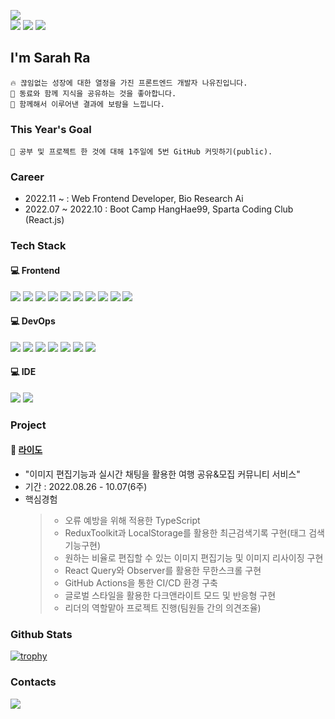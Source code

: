 <p>
  <img src="https://img.shields.io/badge/Smooth Communication-F7DF1E?style=flat-square"><br>
  <img src="https://img.shields.io/badge/Positive-CA4245?style=flat-square">
  <img src="https://img.shields.io/badge/Passionate-CA4245?style=flat-square">
  <img src="https://img.shields.io/badge/Persistence-CA4245?style=flat-square">
</p>

<h2>I'm Sarah Ra</h2>

```
🔥 끊임없는 성장에 대한 열정을 가진 프론트엔드 개발자 나유진입니다.
🤝 동료와 함께 지식을 공유하는 것을 좋아합니다.
🚀 함께해서 이루어낸 결과에 보람을 느낍니다.
```

### This Year's Goal
```
🌱 공부 및 프로젝트 한 것에 대해 1주일에 5번 GitHub 커밋하기(public).
```

### Career
- 2022.11 ~ : Web Frontend Developer, Bio Research Ai
- 2022.07 ~ 2022.10 : Boot Camp HangHae99, Sparta Coding Club (React.js)

<h3>Tech Stack</h3>
<h4>💻 Frontend</h4>
<p>
  <img src="https://img.shields.io/badge/TypeScript-3178C6?style=flat-square&logo=TypeScript&logoColor=black">
  <img src="https://img.shields.io/badge/JavaScript-F7DF1E?style=flat-square&logo=JavaScript&logoColor=black">
  <img src="https://img.shields.io/badge/React-61DAFB?style=flat-square&logo=React&logoColor=black">
  <img src="https://img.shields.io/badge/Redux-764ABC?style=flat-square&logo=Redux&logoColor=white">
  <img src="https://img.shields.io/badge/React Query-FF4154?style=flat-square&logo=React Query&logoColor=white">
  <img src="https://img.shields.io/badge/Axios-5A29E4?style=flat-square&logo=Axios&logoColor=white">
  <img src="https://img.shields.io/badge/React Router-CA4245?style=flat-square&logo=React Router&logoColor=white">
  <img src="https://img.shields.io/badge/styled_components-DB7093?style=flat-square&logo=styled-components&logoColor=white">
  <img src="https://img.shields.io/badge/HTML5-E34F26?style=flat-square&logo=HTML5&logoColor=white">
  <img src="https://img.shields.io/badge/CSS3-1572B6?style=flat-square&logo=CSS3&logoColor=white">
</p>

<h4>💻 DevOps</h4>
<p>
  <img src="https://img.shields.io/badge/Amazon S3-569A31?style=flat-square&logo=Amazon S3&logoColor=white">
  <img src="https://img.shields.io/badge/Amazon CloudFront-E05243?style=flat-square">
  <img src="https://img.shields.io/badge/Amazon Route 53-F68536?style=flat-square">
  <img src="https://img.shields.io/badge/GitHub Actions-2088FF?style=flat-square&logo=GitHub Actions&logoColor=white">
  <img src="https://img.shields.io/badge/GitHub Pages-222222?style=flat-square&logo=GitHub Pages&logoColor=white">
  <img src="https://img.shields.io/badge/Heroku-430098?style=flat-square&logo=Heroku&logoColor=white">
  <img src="https://img.shields.io/badge/Vercel-000000?style=flat-square&logo=Vercel&logoColor=white">
</p>
<h4>💻 IDE</h4>
<p>
  <img src="https://img.shields.io/badge/Visual Studio Code-007ACC?style=flat-square&logo=Visual Studio Code&logoColor=white">
  <img src="https://img.shields.io/badge/Figma-F24E1E?style=flat-square&logo=Figma&logoColor=white">
</p>

### Project
#### 📌 [라이도](https://github.com/project-raidho/raidho_FE) 
- "이미지 편집기능과 실시간 채팅을 활용한 여행 공유&모집 커뮤니티 서비스"
- 기간 : 2022.08.26 - 10.07(6주)
- 핵심경험
  > - 오류 예방을 위해 적용한 TypeScript<br>
  > - ReduxToolkit과 LocalStorage를 활용한 최근검색기록 구현(태그 검색 기능구현)<br>
  > - 원하는 비율로 편집할 수 있는 이미지 편집기능 및 이미지 리사이징 구현<br>
  > - React Query와 Observer를 활용한 무한스크롤 구현<br>
  > - GitHub Actions을 통한 CI/CD 환경 구축<br>
  > - 글로벌 스타일을 활용한 다크앤라이트 모드 및 반응형 구현<br>
  > - 리더의 역할맡아 프로젝트 진행(팀원들 간의 의견조율)<br>

<h3>Github Stats</h3>

[![trophy](https://github-profile-trophy.vercel.app/?username=YooJinRa&margin-w=15&margin-h=15)](https://github.com/ryo-ma/github-profile-trophy)

<h3>Contacts</h3>
<!-- <div>
  <a href="https://www.instagram.com/dev___yoo/">
    <img src="https://img.shields.io/badge/@dev___yoo-E4405F?style=flat-square&logo=Instagram&logoColor=white" height="28px"/>
  </a> -->
  <a href="mailto:dev.rayoojin@gmail.com"><img src="https://img.shields.io/badge/dev.rayoojin@gmail.com-EA4335?style=flat-square&logo=Gmail&logoColor=white"></a>
</div>
